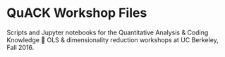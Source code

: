 # QuACK Workshop Files
Scripts and Jupyter notebooks for the Quantitative Analysis & Coding Knowledge :duck: OLS &amp; dimensionality reduction workshops at UC Berkeley, Fall 2016.

